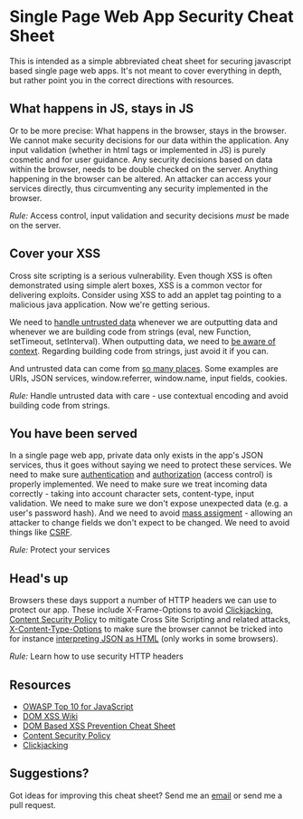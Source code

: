 Single Page Web App Security Cheat Sheet
========================================

This is intended as a simple abbreviated cheat sheet for securing javascript based single page web apps. It's not meant to cover everything in depth, but rather point you in the correct directions with resources.

What happens in JS, stays in JS
-------------------------------

Or to be more precise: What happens in the browser, stays in the browser. We cannot make security decisions for our data within the application. Any input validation (whether in html tags or implemented in JS) is purely cosmetic and for user guidance. Any security decisions based on data within the browser, needs to be double checked on the server. Anything happening in the browser can be altered. An attacker can access your services directly, thus circumventing any security implemented in the browser.

*Rule:* Access control, input validation and security decisions _must_ be made on the server.

Cover your XSS
--------------

Cross site scripting is a serious vulnerability. Even though XSS is often demonstrated using simple alert boxes, XSS is a common vector for delivering exploits. Consider using XSS to add an applet tag pointing to a malicious java application. Now we're getting serious.

We need to [handle untrusted data](http://erlend.oftedal.no/blog/?blogid=127) whenever we are outputting data and whenever we are building code from strings (eval, new Function, setTimeout, setInterval). When outputting data, we need to [be aware of context](https://www.owasp.org/index.php/DOM_based_XSS_Prevention_Cheat_Sheet). Regarding building code from strings, just avoid it if you can.

And untrusted data can come from [so many places](http://code.google.com/p/domxsswiki/wiki/Sources). Some examples are URIs, JSON services, window.referrer, window.name, input fields, cookies.

*Rule:* Handle untrusted data with care - use contextual encoding and avoid building code from strings.

You have been served
--------------------

In a single page web app, private data only exists in the app's JSON services, thus it goes without saying we need to protect these services. We need to make sure [authentication](http://erlend.oftedal.no/blog/?blogid=128) and [authorization](http://erlend.oftedal.no/blog/?blogid=133) (access control) is properly implemented. We need to make sure we treat incoming data correctly - taking into account character sets, content-type, input validation. We need to make sure we don't expose unexpected data (e.g. a user's password hash). And we need to avoid [mass assigment](http://erlend.oftedal.no/blog/?blogid=129) - allowing an attacker to change fields we don't expect to be changed. We need to avoid things like [CSRF](http://erlend.oftedal.no/blog/?blogid=130).

*Rule:* Protect your services

Head's up
---------

Browsers these days support a number of HTTP headers we can use to protect our app. These include X-Frame-Options to avoid [Clickjacking](http://www.sectheory.com/clickjacking.htm), [Content Security Policy](https://developer.mozilla.org/en-US/docs/Security/CSP) to mitigate Cross Site Scripting and related attacks, [X-Content-Type-Options](http://msdn.microsoft.com/en-us/library/ie/gg622941%28v=vs.85%29.aspx) to make sure the browser cannot be tricked into for instance [interpreting JSON as HTML](http://erlend.oftedal.no/blog/research/json/testbench.html) (only works in some browsers).

*Rule:* Learn how to use security HTTP headers

Resources
---------

* [OWASP Top 10 for JavaScript](http://erlend.oftedal.no/blog/?blogid=125)
* [DOM XSS Wiki](http://code.google.com/p/domxsswiki/wiki/Sources)
* [DOM Based XSS Prevention Cheat Sheet](https://www.owasp.org/index.php/DOM_based_XSS_Prevention_Cheat_Sheet)
* [Content Security Policy](https://developer.mozilla.org/en-US/docs/Security/CSP)
* [Clickjacking](http://www.sectheory.com/clickjacking.htm)

Suggestions?
------------

Got ideas for improving this cheat sheet? Send me an [email](mailto:erlend@oftedal.no) or send me a pull request.

